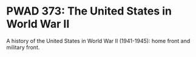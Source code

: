 # PWAD 373: The United States in World War II

A history of the United States in World War II (1941-1945): home front and military front.